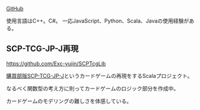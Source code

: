 [GitHub](https://github.com/Exc-yujin)

使用言語はC++。C#。
一応JavaScript、Python、Scala、Javaの使用経験がある。

## SCP-TCG-JP-J再現

https://github.com/Exc-yujin/SCPTcgLib

[購買部版SCP-TCG-JP-J](https://gamerch.com/scp-tcg-jp-pd/)というカードゲームの再現をするScalaプロジェクト。

なるべく関数型の考え方に則ってカードゲームのロジック部分を作成中。

カードゲームのモデリングの難しさを体感している。
